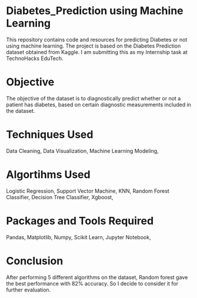 # Diabetes_Prediction using Machine Learning
This repository contains code and resources for predicting Diabetes or not using machine learning. The project is based on the Diabetes Prediction dataset obtained from Kaggle. I am submitting this as my Internship task at TechnoHacks EduTech.
# Objective
The objective of the dataset is to diagnostically predict whether or not a patient has diabetes, based on certain diagnostic measurements included in the dataset.
# Techniques Used
Data Cleaning,
Data Visualization,
Machine Learning Modeling,
# Algortihms Used
Logistic Regression,
Support Vector Machine,
KNN,
Random Forest Classifier,
Decision Tree Classifier,
Xgboost,
# Packages and Tools Required
Pandas,
Matplotlib,
Numpy,
Scikit Learn,
Jupyter Notebook,
# Conclusion
After performing 5 different algorithms on the dataset, Random forest gave the best performance with 82% accuracy. So I decide to consider it for further evaluation.
